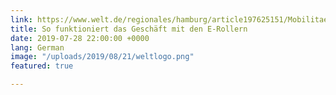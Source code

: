 ```yaml
---
link: https://www.welt.de/regionales/hamburg/article197625151/Mobilitaet-So-funktioniert-das-Geschaeft-mit-den-E-Rollern.html
title: So funktioniert das Geschäft mit den E-Rollern
date: 2019-07-28 22:00:00 +0000
lang: German
image: "/uploads/2019/08/21/weltlogo.png"
featured: true

---
```

